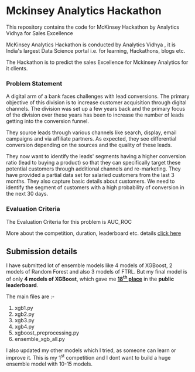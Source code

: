 # Mckinsey Analytics Hackathon
This repository contains the code for McKinsey Hackathon by Analytics Vidhya for Sales Excellence

McKinsey Analytics Hackathon is conducted by Analytics Vidhya , it is India's largest Data Science portal i.e. for learning, Hackathons, blogs etc.

The Hackathon is to predict the sales Excellence for Mckinsey Analytics for it clients.

### Problem Statement
A digital arm of a bank faces challenges with lead conversions. The primary objective of this division is to increase customer acquisition through digital channels. The division was set up a few years back and the primary focus of the division over these years has been to increase the number of leads getting into the conversion funnel.

They source leads through various channels like search, display, email campaigns and via affiliate partners. As expected, they see differential conversion depending on the sources and the quality of these leads.

They now want to identify the leads' segments having a higher conversion ratio (lead to buying a product) so that they can specifically target these potential customers through additional channels and re-marketing. They have provided a partial data set for salaried customers from the last 3 months. They also capture basic details about customers. We need to identify the segment of customers with a high probability of conversion in the next 30 days.

### Evaluation Criteria
The Evaluation Criteria for this problem is AUC_ROC


More about the competition, duration, leaderboard etc. details
[click here](https://datahack.analyticsvidhya.com/contest/mckinsey-analytics-online-hackathon-ii/)

## Submission details

I have submitted lot of ensemble models like 4 models of XGBoost, 2 models of Random Forest and also 3 models of FTRL.
But my final model is of only **4 models of XGBoost**, which gave me [**18<sup>th</sup> place**](https://datahack.analyticsvidhya.com/contest/mckinsey-analytics-online-hackathon-ii/pvt_lb) in the **public leaderboard**.

The main files are :-
  1. xgb1.py
  2. xgb2.py
  3. xgb3.py
  4. xgb4.py
  5. xgboost_preprocessing.py
  6. ensemble_xgb_all.py
  
 I also updated my other models which I tried, as someone can learn or improve it.
 This is my 1<sup>st</sup> competition and I dont want to build a huge ensemble model with 10-15 models.
